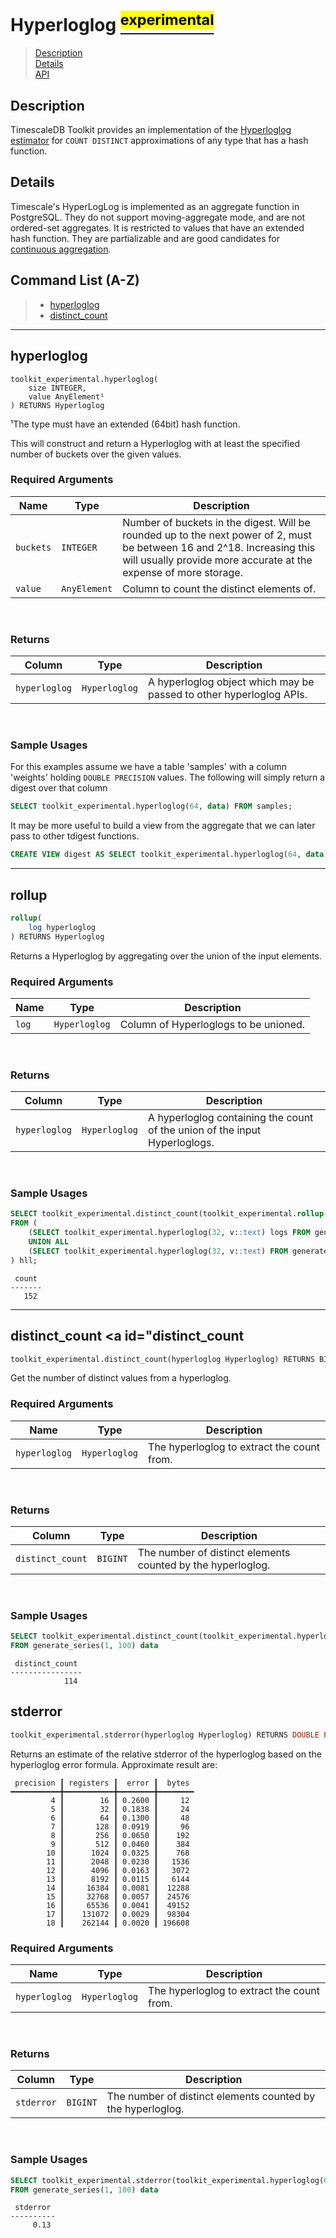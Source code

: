 # Hyperloglog [<sup><mark>experimental</mark></sup>](/docs/README.md#tag-notes)

> [Description](#hyperloglog-description)<br>
> [Details](#hyperloglog-details)<br>
> [API](#hyperloglog-api)

## Description <a id="hyperloglog-description"></a>

TimescaleDB Toolkit provides an implementation of the [Hyperloglog estimator](https://en.wikipedia.org/wiki/HyperLogLog) for `COUNT DISTINCT` approximations of any type that has a hash function.

## Details <a id="hyperloglog-details"></a>

Timescale's HyperLogLog is implemented as an aggregate function in PostgreSQL.  They do not support moving-aggregate mode, and are not ordered-set aggregates.  It is restricted to values that have an extended hash function.  They are partializable and are good candidates for [continuous aggregation](https://docs.timescale.com/latest/using-timescaledb/continuous-aggregates).


## Command List (A-Z) <a id="hyperloglog-api"></a>
> - [hyperloglog](#hyperloglog)
> - [distinct_count](#distinct_count)

---
## **hyperloglog** <a id="hyperloglog"></a>
```SQL,ignore
toolkit_experimental.hyperloglog(
    size INTEGER,
    value AnyElement¹
) RETURNS Hyperloglog
```
¹The type must have an extended (64bit) hash function.

This will construct and return a Hyperloglog with at least the specified number of buckets over the given values.

### Required Arguments <a id="hyperloglog-required-arguments"></a>
|Name| Type |Description|
|---|---|---|
| `buckets` | `INTEGER` | Number of buckets in the digest. Will be rounded up to the next power of 2, must be between 16 and 2^18. Increasing this will usually provide more accurate at the expense of more storage. |
| `value` | `AnyElement` |  Column to count the distinct elements of. |
<br>

### Returns

|Column|Type|Description|
|---|---|---|
| `hyperloglog` | `Hyperloglog` | A hyperloglog object which may be passed to other hyperloglog APIs. |
<br>

### Sample Usages <a id="hyperloglog-examples"></a>
For this examples assume we have a table 'samples' with a column 'weights' holding `DOUBLE PRECISION` values.  The following will simply return a digest over that column

```SQL ,ignore
SELECT toolkit_experimental.hyperloglog(64, data) FROM samples;
```

It may be more useful to build a view from the aggregate that we can later pass to other tdigest functions.

```SQL ,ignore
CREATE VIEW digest AS SELECT toolkit_experimental.hyperloglog(64, data) FROM samples;
```

---

## **rollup** <a id="rollup"></a>

```SQL ,ignore
rollup(
    log hyperloglog
) RETURNS Hyperloglog
```

Returns a Hyperloglog by aggregating over the union of the input elements.

### Required Arguments <a id="hyperloglog-required-arguments"></a>
|Name| Type |Description|
|---|---|---|
| `log` | `Hyperloglog` |  Column of Hyperloglogs to be unioned. |
<br>

### Returns

|Column|Type|Description|
|---|---|---|
| `hyperloglog` | `Hyperloglog` | A hyperloglog containing the count of the union of the input Hyperloglogs. |
<br>

### Sample Usages <a id="summary-form-examples"></a>

```SQL
SELECT toolkit_experimental.distinct_count(toolkit_experimental.rollup(logs))
FROM (
    (SELECT toolkit_experimental.hyperloglog(32, v::text) logs FROM generate_series(1, 100) v)
    UNION ALL
    (SELECT toolkit_experimental.hyperloglog(32, v::text) FROM generate_series(50, 150) v)
) hll;
```
```output
 count
-------
   152
```

---

## **distinct_count** <a id="distinct_count
```SQL ,ignore
toolkit_experimental.distinct_count(hyperloglog Hyperloglog) RETURNS BIGINT
```

Get the number of distinct values from a hyperloglog.

### Required Arguments <a id="distinct_count-required-arguments"></a>
|Name|Type|Description|
|---|---|---|
| `hyperloglog` | `Hyperloglog` | The hyperloglog to extract the count from. |
<br>

### Returns

|Column|Type|Description|
|---|---|---|
| `distinct_count` | `BIGINT` | The number of distinct elements counted by the hyperloglog. |
<br>

### Sample Usages <a id="distinct_count-examples"></a>

```SQL
SELECT toolkit_experimental.distinct_count(toolkit_experimental.hyperloglog(64, data))
FROM generate_series(1, 100) data
```
```output
 distinct_count
----------------
            114
```

## **stderror** <a id="hyperloglog_stderror"></a>

```SQL ,ignore
toolkit_experimental.stderror(hyperloglog Hyperloglog) RETURNS DOUBLE PRECISION
```

Returns an estimate of the relative stderror of the hyperloglog based on the
hyperloglog error formula. Approximate result are:
```
 precision ┃ registers ┃  error ┃  bytes
━━━━━━━━━━━╋━━━━━━━━━━━╋━━━━━━━━╋━━━━━━━━
         4 ┃        16 ┃ 0.2600 ┃     12
         5 ┃        32 ┃ 0.1838 ┃     24
         6 ┃        64 ┃ 0.1300 ┃     48
         7 ┃       128 ┃ 0.0919 ┃     96
         8 ┃       256 ┃ 0.0650 ┃    192
         9 ┃       512 ┃ 0.0460 ┃    384
        10 ┃      1024 ┃ 0.0325 ┃    768
        11 ┃      2048 ┃ 0.0230 ┃   1536
        12 ┃      4096 ┃ 0.0163 ┃   3072
        13 ┃      8192 ┃ 0.0115 ┃   6144
        14 ┃     16384 ┃ 0.0081 ┃  12288
        15 ┃     32768 ┃ 0.0057 ┃  24576
        16 ┃     65536 ┃ 0.0041 ┃  49152
        17 ┃    131072 ┃ 0.0029 ┃  98304
        18 ┃    262144 ┃ 0.0020 ┃ 196608
```

### Required Arguments <a id="hyperloglog_stderror-required-arguments"></a>
|Name|Type|Description|
|---|---|---|
| `hyperloglog` | `Hyperloglog` | The hyperloglog to extract the count from. |
<br>

### Returns

|Column|Type|Description|
|---|---|---|
| `stderror` | `BIGINT` | The number of distinct elements counted by the hyperloglog. |
<br>

### Sample Usages <a id="hyperloglog_stderror-examples"></a>

```SQL
SELECT toolkit_experimental.stderror(toolkit_experimental.hyperloglog(64, data))
FROM generate_series(1, 100) data
```
```output
 stderror
----------
     0.13
```